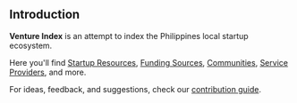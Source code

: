 ## Introduction

**Venture Index** is an attempt to index the Philippines local startup ecosystem.

Here you'll find [Startup Resources](./resources/index.md), [Funding Sources](./funding/index.md), [Communities](./communities/index.md), [Service Providers](./services/index.md), and more.

For ideas, feedback, and suggestions, check our [contribution guide](./contributing.md).